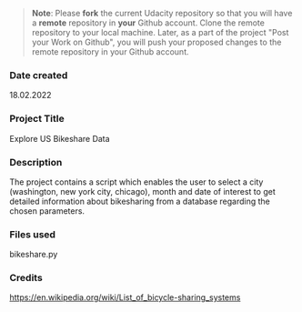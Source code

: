>**Note**: Please **fork** the current Udacity repository so that you will have a **remote** repository in **your** Github account. Clone the remote repository to your local machine. Later, as a part of the project "Post your Work on Github", you will push your proposed changes to the remote repository in your Github account.

### Date created
18.02.2022

### Project Title
Explore US Bikeshare Data

### Description
The project contains a script which enables the user to select a city (washington, new york city, chicago), month and date of interest to get detailed information about bikesharing from a database regarding the chosen parameters.

### Files used
bikeshare.py

### Credits
https://en.wikipedia.org/wiki/List_of_bicycle-sharing_systems
